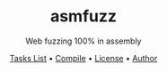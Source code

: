 <h1 align="center">asmfuzz</h1>
<p align="center">Web fuzzing 100% in assembly</p>

<p align="center">
 <a href="#tasks list">Tasks List</a> •
 <a href="https://github.com/blackbinn/asmfuzz/wiki/Compile-and-Install">Compile</a> •
 <a href="https://github.com/blackbinn/asmfuzz/blob/master/LICENSE">License</a> •
 <a href="https://github.com/arisusec">Author</a>
</p>
